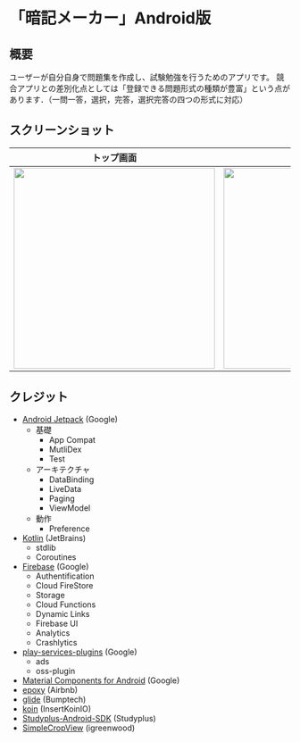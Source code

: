# 「暗記メーカー」Android版

## 概要

ユーザーが自分自身で問題集を作成し、試験勉強を行うためのアプリです。
競合アプリとの差別化点としては「登録できる問題形式の種類が豊富」という点があります．（一問一答，選択，完答，選択完答の四つの形式に対応）

## スクリーンショット

| トップ画面                                                   | 問題集編集画面                                                | 問題編集画面                                                | 問題編集画面2                                                     | 解答画面                                                    |
| ------------------------------------------------------------ | ------------------------------------------------------------ | ------------------------------------------------------------ | ------------------------------------------------------------ | ------------------------------------------------------------ |
| <img src="https://user-images.githubusercontent.com/25548427/77370555-7d271980-6da4-11ea-8ea9-bbb9fd1c8952.png" width="360">| <img src="https://user-images.githubusercontent.com/25548427/77370549-7ac4bf80-6da4-11ea-83bc-e86e31cc0655.png" width="360">  | <img src="https://user-images.githubusercontent.com/25548427/77370559-7dbfb000-6da4-11ea-856f-9186b48135d6.png" width="360"> | <img src="https://user-images.githubusercontent.com/25548427/77370560-7e584680-6da4-11ea-84a9-12fb8d262832.png" width="360"> | <img src="https://user-images.githubusercontent.com/25548427/77974451-24bac380-7332-11ea-9fe5-97392627ec45.png" width="360"> |


## クレジット

* [Android Jetpack](https://developer.android.com/jetpack/) (Google)
  * 基礎
    * App Compat
    * MutliDex
    * Test
  * アーキテクチャ
    * DataBinding
    * LiveData
    * Paging
    * ViewModel
  * 動作
    * Preference
* [Kotlin](https://kotlinlang.org/) (JetBrains)
  * stdlib
  * Coroutines
* [Firebase](https://firebase.google.com/?hl=ja) (Google)
  * Authentification
  * Cloud FireStore
  * Storage
  * Cloud Functions
  * Dynamic Links
  * Firebase UI
  * Analytics
  * Crashlytics
* [play-services-plugins](https://github.com/google/play-services-plugins) (Google)
  * ads
  * oss-plugin
* [Material Components for Android](https://github.com/material-components/material-components-android) (Google)
* [epoxy](https://github.com/airbnb/epoxy) (Airbnb)
* [glide](https://github.com/bumptech/glide) (Bumptech)
* [koin](https://github.com/InsertKoinIO/koin) (InsertKoinIO)
* [Studyplus-Android-SDK](https://github.com/studyplus/Studyplus-Android-SDK) (Studyplus)
* [SimpleCropView](https://github.com/igreenwood/SimpleCropView) (igreenwood)